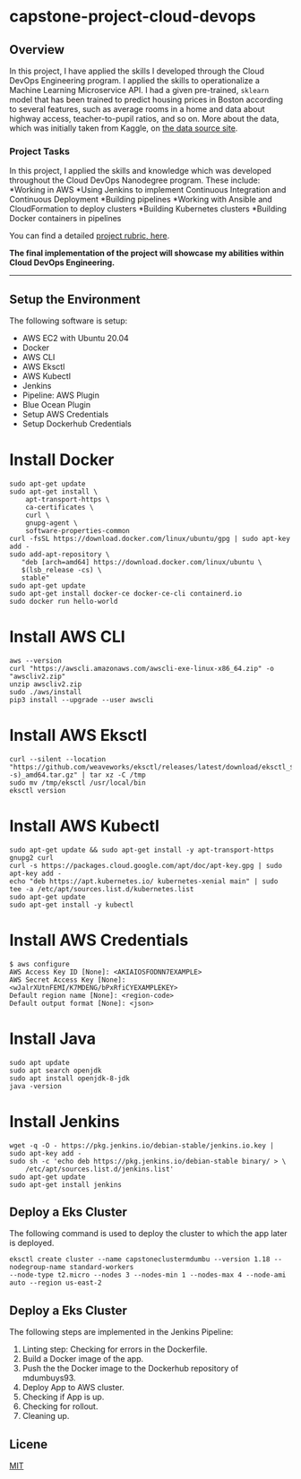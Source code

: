 # capstone-project-cloud-devops

## Overview

In this project, I have applied the skills I developed through the Cloud DevOps Engineering program.
I applied the skills to operationalize a Machine Learning Microservice API. 
I had a given pre-trained, `sklearn` model that has been trained to predict housing prices in Boston according to several features, such as average rooms in a home and data about highway access, teacher-to-pupil ratios, and so on. More about the data, which was initially taken from Kaggle, on [the data source site](https://www.kaggle.com/c/boston-housing).

### Project Tasks

In this project, I applied the skills and knowledge which was developed throughout the Cloud DevOps Nanodegree program. These include:
*Working in AWS</li>
*Using Jenkins to implement Continuous Integration and Continuous Deployment</li>
*Building pipelines</li>
*Working with Ansible and CloudFormation to deploy clusters</li>
*Building Kubernetes clusters</li>
*Building Docker containers in pipelines</li>


You can find a detailed [project rubric, here](https://review.udacity.com/#!/rubrics/2576/view).

**The final implementation of the project will showcase my abilities within Cloud DevOps Engineering.**

---

## Setup the Environment

The following software is setup:
* AWS EC2 with Ubuntu 20.04
* Docker
* AWS CLI
* AWS Eksctl
* AWS Kubectl
* Jenkins
* Pipeline: AWS Plugin
* Blue Ocean Plugin
* Setup AWS Credentials
* Setup Dockerhub Credentials

# Install Docker 
```
sudo apt-get update
sudo apt-get install \
    apt-transport-https \
    ca-certificates \
    curl \
    gnupg-agent \
    software-properties-common
curl -fsSL https://download.docker.com/linux/ubuntu/gpg | sudo apt-key add -
sudo add-apt-repository \
   "deb [arch=amd64] https://download.docker.com/linux/ubuntu \
   $(lsb_release -cs) \
   stable"
sudo apt-get update
sudo apt-get install docker-ce docker-ce-cli containerd.io
sudo docker run hello-world
```

# Install AWS CLI
```
aws --version
curl "https://awscli.amazonaws.com/awscli-exe-linux-x86_64.zip" -o "awscliv2.zip"
unzip awscliv2.zip
sudo ./aws/install
pip3 install --upgrade --user awscli
```

# Install AWS Eksctl
```
curl --silent --location "https://github.com/weaveworks/eksctl/releases/latest/download/eksctl_$(uname -s)_amd64.tar.gz" | tar xz -C /tmp
sudo mv /tmp/eksctl /usr/local/bin
eksctl version
```

# Install AWS Kubectl
```
sudo apt-get update && sudo apt-get install -y apt-transport-https gnupg2 curl
curl -s https://packages.cloud.google.com/apt/doc/apt-key.gpg | sudo apt-key add -
echo "deb https://apt.kubernetes.io/ kubernetes-xenial main" | sudo tee -a /etc/apt/sources.list.d/kubernetes.list
sudo apt-get update
sudo apt-get install -y kubectl
```

# Install AWS Credentials
```
$ aws configure
AWS Access Key ID [None]: <AKIAIOSFODNN7EXAMPLE>
AWS Secret Access Key [None]: <wJalrXUtnFEMI/K7MDENG/bPxRfiCYEXAMPLEKEY>
Default region name [None]: <region-code>
Default output format [None]: <json>
```

# Install Java
```
sudo apt update
sudo apt search openjdk
sudo apt install openjdk-8-jdk
java -version
```

# Install Jenkins
```
wget -q -O - https://pkg.jenkins.io/debian-stable/jenkins.io.key | sudo apt-key add -
sudo sh -c 'echo deb https://pkg.jenkins.io/debian-stable binary/ > \
    /etc/apt/sources.list.d/jenkins.list'
sudo apt-get update
sudo apt-get install jenkins
```

## Deploy a Eks Cluster
The following command is used to deploy the cluster to which the app later is deployed. 
```
eksctl create cluster --name capstoneclustermdumbu --version 1.18 --nodegroup-name standard-workers 
--node-type t2.micro --nodes 3 --nodes-min 1 --nodes-max 4 --node-ami auto --region us-east-2

```

## Deploy a Eks Cluster
The following steps are implemented in the Jenkins Pipeline:
1. Linting step: Checking for errors in the Dockerfile.
2. Build a Docker image of the app. 
3. Push the the Docker image to the Dockerhub repository of mdumbuys93.
4. Deploy App to AWS cluster.
5. Checking if App is up.
6. Checking for rollout.
7. Cleaning up.


## Licene

[MIT](https://choosealicense.com/licenses/mit/)

